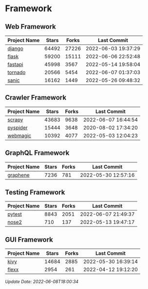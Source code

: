 # Framework

## Web Framework
| Project Name | Stars | Forks | Last Commit |
| ------------ | ----- | ----- | ----------- |
| [django](https://github.com/django/django) | 64492 | 27226 | 2022-06-03 19:37:29 |
| [flask](https://github.com/pallets/flask) | 59200 | 15111 | 2022-06-06 22:52:48 |
| [fastapi](https://github.com/tiangolo/fastapi) | 45998 | 3567 | 2022-05-14 19:58:04 |
| [tornado](https://github.com/tornadoweb/tornado) | 20566 | 5454 | 2022-06-07 01:37:03 |
| [sanic](https://github.com/sanic-org/sanic) | 16162 | 1449 | 2022-05-26 09:48:32 |

## Crawler Framework
| Project Name | Stars | Forks | Last Commit |
| ------------ | ----- | ----- | ----------- |
| [scrapy](https://github.com/scrapy/scrapy) | 43683 | 9638 | 2022-06-07 16:44:54 |
| [pyspider](https://github.com/binux/pyspider) | 15444 | 3648 | 2020-08-02 17:34:20 |
| [webmagic](https://github.com/code4craft/webmagic) | 10392 | 4077 | 2022-05-03 12:04:23 |

## GraphQL Framework
| Project Name | Stars | Forks | Last Commit |
| ------------ | ----- | ----- | ----------- |
| [graphene](https://github.com/graphql-python/graphene) | 7236 | 781 | 2022-05-30 12:57:16 |

## Testing Framework
| Project Name | Stars | Forks | Last Commit |
| ------------ | ----- | ----- | ----------- |
| [pytest](https://github.com/pytest-dev/pytest) | 8843 | 2051 | 2022-06-07 21:49:37 |
| [nose2](https://github.com/nose-devs/nose2) | 710 | 137 | 2022-05-13 19:47:17 |

## GUI Framework
| Project Name | Stars | Forks | Last Commit |
| ------------ | ----- | ----- | ----------- |
| [kivy](https://github.com/kivy/kivy) | 14684 | 2885 | 2022-05-30 16:39:14 |
| [flexx](https://github.com/flexxui/flexx) | 2954 | 261 | 2022-04-12 19:12:20 |

*Update Date: 2022-06-08T18:00:34*